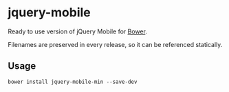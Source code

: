jquery-mobile
=============

Ready to use version of jQuery Mobile for [Bower](http://bower.io/).

Filenames are preserved in every release, so it can be referenced statically.

## Usage
    bower install jquery-mobile-min --save-dev

